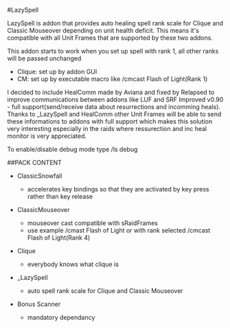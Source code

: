#LazySpell

LazySpell is addon that provides auto healing spell rank scale for Clique and Classic Mouseover depending on unit health deficit. This means it's compatible with all Unit Frames that are supported by these two addons.

This addon starts to work when you set up spell with rank 1, all other ranks will be passed unchanged

- Clique: set up by addon GUI
- CM: set up by executable macro like /cmcast Flash of Light(Rank 1)

I decided to include HealComm made by Aviana and fixed by Relapsed to improve communications between addons like LUF and SRF Improved v0.90 - full support(send/receive data about resurrections and incomming heals).
Thanks to _LazySpell and HealComm other Unit Frames will be able to send these informations to addons with full support which makes this solution very interesting especially in the raids where ressurection and inc heal monitor is very appreciated.

To enable/disable debug mode type /ls debug


##PACK CONTENT
- ClassicSnowfall
  - accelerates key bindings so that they are activated by key press rather than key release

- ClassicMouseover
  - mouseover cast compatible with sRaidFrames
  - use example /cmast Flash of Light or with rank selected /cmcast Flash of Light(Rank 4)

- Clique
  - everybody knows what clique is

- _LazySpell
  - auto spell rank scale for Clique and Classic Mouseover

- Bonus Scanner
  - mandatory dependancy


